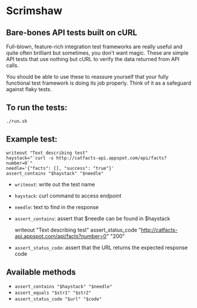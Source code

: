 Scrimshaw
===

Bare-bones API tests built on cURL
---

Full-blown, feature-rich integration test frameworks are really useful and quite often brilliant but sometimes, you don't want magic. These are simple API tests that use nothing but cURL to verify the data returned from API calls.

You should be able to use these to reassure yourself that your fully functional test framework is doing its job properly. Think of it as a safeguard against flaky tests.

To run the tests:
---

    ./run.sh

Example test:
---

    writeout "Text describing test"
    haystack="`curl -s http://catfacts-api.appspot.com/api/facts?number=0`"
    needle='{"facts": [], "success": "true"}'
    assert_contains "$haystack" "$needle"

  * `writeout`: write out the test name
  * `haystack`: curl command to access endpoint
  * `needle`: text to find in the response
  * `assert_contains`: assert that $needle can be found in $haystack


    writeout "Text describing test"
    assert_status_code "http://catfacts-api.appspot.com/api/facts?number=0" "200"

  * `assert_status_code`: assert that the URL returns the expected response code

Available methods
---

 * `assert_contains "$haystack" "$needle"`
 * `assert_equals "$str1" "$str2"`
 * `assert_status_code "$url" "$code"`
